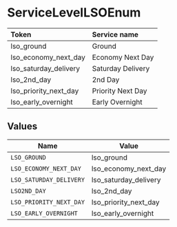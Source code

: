 # ServiceLevelLSOEnum

|Token | Service name|
|:---|:---|
| lso_ground | Ground|
| lso_economy_next_day | Economy Next Day|
| lso_saturday_delivery | Saturday Delivery|
| lso_2nd_day | 2nd Day|
| lso_priority_next_day | Priority Next Day|
| lso_early_overnight | Early Overnight|



## Values

| Name                    | Value                   |
| ----------------------- | ----------------------- |
| `LSO_GROUND`            | lso_ground              |
| `LSO_ECONOMY_NEXT_DAY`  | lso_economy_next_day    |
| `LSO_SATURDAY_DELIVERY` | lso_saturday_delivery   |
| `LSO2ND_DAY`            | lso_2nd_day             |
| `LSO_PRIORITY_NEXT_DAY` | lso_priority_next_day   |
| `LSO_EARLY_OVERNIGHT`   | lso_early_overnight     |